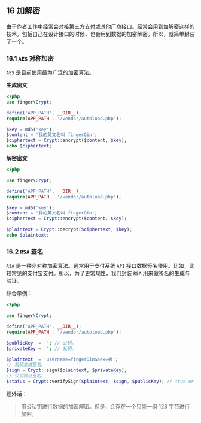 ## 16 加解密

由于作者工作中经常会对接第三方支付或其他厂商接口。经常会用到加解密这样的技术。包括自己在设计接口的时候，也会用到数据的加密解密。所以，就简单封装了一个。

### 16.1  `AES` 对称加密

`AES` 是目前使用最为广泛的加密算法。

**生成密文**

```php
<?php
use finger\Crypt;

define('APP_PATH', __DIR__);
require(APP_PATH . '/vendor/autoload.php');

$key = md5('key');
$content = '我的英文名叫 fingerQin';
$ciphertext = Crypt::encrypt($content, $key);
echo $ciphertext;
```

**解密密文**

```php
<?php

use finger\Crypt;

define('APP_PATH', __DIR__);
require(APP_PATH . '/vendor/autoload.php');

$key = md5('key');
$content = '我的英文名叫 fingerQin';
$ciphertext = Crypt::encrypt($content, $key);

$plaintext = Crypt::decrypt($ciphertext, $key);
echo $plaintext;
```



### 16.2 `RSA` 签名

`RSA` 是一种非对称加密算法。通常用于支付系统 `API` 接口数据签名使用。比如，比较常见的支付宝支付。所以，为了更常规性，我们封装 `RSA` 用来做签名的生成与验证。

综合示例：

```php
<?php

use finger\Crypt;

define('APP_PATH', __DIR__);
require(APP_PATH . '/vendor/autoload.php');

$publicKey  = ''; // 公钥。
$privateKey = ''; // 私钥。

$plaintext  = 'username=fingerQin&sex=男';
// 私钥生成签名。
$sign = Crypt::sign($plaintext, $privateKey);
// 公钥验证签名。
$status = Crypt::verifySign($plaintext, $sign, $publicKey); // true or false.

```



题外话：

> 用公私钥进行数据的加密解密。但是，会存在一个只能一组 128 字节进行加密。

